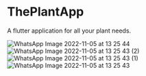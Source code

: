 # ThePlantApp
A flutter application for all your plant needs.


![WhatsApp Image 2022-11-05 at 13 25 44](https://user-images.githubusercontent.com/64261299/200163657-911a987f-4006-46bc-ab2a-f4a173d899d2.jpeg)
![WhatsApp Image 2022-11-05 at 13 25 43 (2)](https://user-images.githubusercontent.com/64261299/200163681-148ebf7f-44fe-4a22-8878-c0f3af227dea.jpeg)
![WhatsApp Image 2022-11-05 at 13 25 43 (1)](https://user-images.githubusercontent.com/64261299/200163690-eedc7870-c10f-47e3-aefe-cf4d9e4499e0.jpeg)
![WhatsApp Image 2022-11-05 at 13 25 43](https://user-images.githubusercontent.com/64261299/200163706-b329a4f5-3376-43c9-8834-7aa1df6ef624.jpeg)
